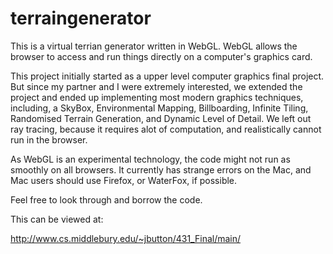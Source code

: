 # terraingenerator

This is a virtual terrian generator written in WebGL. WebGL allows the browser to access and run things directly on a computer's graphics card. 

This project initially started as a upper level computer graphics final project. But since my partner and I were extremely interested, we extended the project and ended up implementing most modern graphics techniques, including, a SkyBox, Environmental Mapping, Billboarding, Infinite Tiling, Randomised Terrain Generation, and Dynamic Level of Detail. We left out ray tracing, because it requires alot of computation, and realistically cannot run in the browser.

As WebGL is an experimental technology, the code might not run as smoothly on all browsers. It currently has strange errors on the Mac, and Mac users should use Firefox, or WaterFox, if possible. 

Feel free to look through and borrow the code.


This can be viewed at:

http://www.cs.middlebury.edu/~jbutton/431_Final/main/
